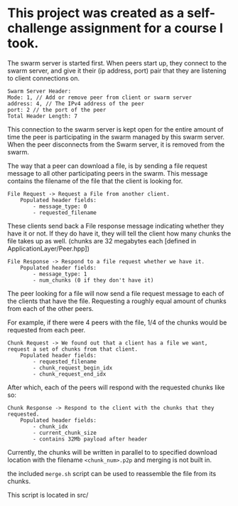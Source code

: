 # This project was created as a self-challenge assignment for a course I took.

The swarm server is started first. When peers start up, they connect to the
swarm server, and give it their (ip address, port) pair that they are listening
to client connections on.

```
Swarm Server Header:
Mode: 1, // Add or remove peer from client or swarm server
address: 4, // The IPv4 address of the peer
port: 2 // the port of the peer
Total Header Length: 7
```

This connection to the swarm server is kept open for the entire amount of time
the peer is participating in the swarm managed by this swarm server. When the
peer disconnects from the Swarm server, it is removed from the swarm.

The way that a peer can download a file, is by sending a file request message to
all other participating peers in the swarm. This message contains the filename
of the file that the client is looking for.
```
File Request -> Request a File from another client.
    Populated header fields:
        - message_type: 0
        - requested_filename
```

These clients send back a File response message indicating whether they have it
or not. If they do have it, they will tell the client how many chunks
the file takes up as well. (chunks are 32 megabytes each [defined in
ApplicationLayer/Peer.hpp])

```
File Response -> Respond to a file request whether we have it.
    Populated header fields:
        - message_type: 1
        - num_chunks (0 if they don't have it)
```

The peer looking for a file will now send a file request message to each of the
clients that have the file. Requesting a roughly equal amount of chunks from
each of the other peers.

For example, if there were 4 peers with the file, 1/4 of the chunks would be
requested from each peer.

```
Chunk Request -> We found out that a client has a file we want, request a set of chunks from that client.
    Populated header fields:
        - requested_filename
        - chunk_request_begin_idx
        - chunk_request_end_idx
```

After which, each of the peers will respond with the requested chunks like so:
```
Chunk Response -> Respond to the client with the chunks that they requested.
    Populated header fields:
        - chunk_idx
        - current_chunk_size
        - contains 32Mb payload after header
```

Currently, the chunks will be written in parallel to to specified download
location with the filename `<chunk_num>.p2p` and merging is not built in.

the included `merge.sh` script can be used to reassemble the file from its
chunks.

This script is located in src/